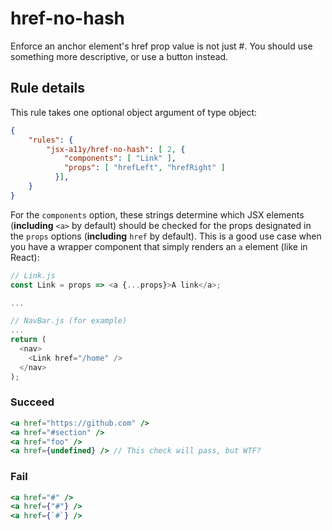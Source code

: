 # href-no-hash

Enforce an anchor element's href prop value is not just #. You should use something more descriptive, or use a button instead.

## Rule details

This rule takes one optional object argument of type object:

```json
{
    "rules": {
        "jsx-a11y/href-no-hash": [ 2, {
            "components": [ "Link" ],
            "props": [ "hrefLeft", "hrefRight" ]
          }],
    }
}
```

For the `components` option, these strings determine which JSX elements (**including** `<a>` by default) should be checked for the props designated in the `props` options (**including** `href` by default). This is a good use case when you have a wrapper component that simply renders an `a` element (like in React):

```js
// Link.js
const Link = props => <a {...props}>A link</a>;

...

// NavBar.js (for example)
...
return (
  <nav>
    <Link href="/home" />
  </nav>
);
```


### Succeed
```jsx
<a href="https://github.com" />
<a href="#section" />
<a href="foo" />
<a href={undefined} /> // This check will pass, but WTF?
```

### Fail
```jsx
<a href="#" />
<a href={"#"} />
<a href={`#`} />
```
